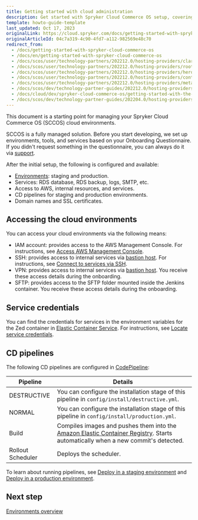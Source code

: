 ```yaml
---
title: Getting started with cloud administration
description: Get started with Spryker Cloud Commerce OS setup, covering environment configurations, AWS access, and deploying with continuous integration for optimized cloud management.
template: howto-guide-template
last_updated: Oct 17, 2023
originalLink: https://cloud.spryker.com/docs/getting-started-with-spryker-cloud-commerce-os
originalArticleId: 04c7a319-4c90-4fd7-a112-982569e48c70
redirect_from:
  - /docs/getting-started-with-spryker-cloud-commerce-os
  - /docs/en/getting-started-with-spryker-cloud-commerce-os
  - /docs/scos/user/technology-partners/202212.0/hosting-providers/claranet.html
  - /docs/scos/user/technology-partners/202212.0/hosting-providers/root-360.html
  - /docs/scos/user/technology-partners/202212.0/hosting-providers/heroku.html
  - /docs/scos/user/technology-partners/202212.0/hosting-providers/continum.html
  - /docs/scos/user/technology-partners/202212.0/hosting-providers/metaways.html
  - /docs/scos/dev/technology-partner-guides/202212.0/hosting-providers/integrating-heroku.html
  - /docs/cloud/dev/spryker-cloud-commerce-os/getting-started-with-the-spryker-cloud-commerce-os.html
  - /docs/scos/dev/technology-partner-guides/202204.0/hosting-providers/integrating-heroku.html
---
```


This document is a starting point for managing your Spryker Cloud Commerce OS (SCCOS) cloud environments.

SCCOS is a fully managed solution. Before you start developing, we set up environments, tools, and services based on your Onboarding Questionnaire. If you didn't request something in the questionnaire, you can always do it via [support](https://spryker.force.com/support/s/).

After the initial setup, the following is configured and available:

- [Environments](/docs/ca/dev/environments-overview.html): staging and production.
- Services: RDS database, RDS backup, logs, SMTP, etc.
- Access to AWS, internal resources, and services.
- CD pipelines for staging and production environments.
- Domain names and SSL certificates.


## Accessing the cloud environments

You can access your cloud environments via the following means:

- IAM account: provides access to the AWS Management Console. For instructions, see [Access AWS Management Console](/docs/ca/dev/access/access-the-aws-management-console.html).
- SSH: provides access to internal services via [bastion host](https://docs.aws.amazon.com/managedservices/latest/userguide/using-bastions.html). For instructions, see [Connect to services via SSH](/docs/ca/dev/access/connect-to-services-via-ssh.html).
- VPN: provides access to internal services via [bastion host](https://docs.aws.amazon.com/managedservices/latest/userguide/using-bastions.html). You receive these access details during the onboarding.
- SFTP: provides access to the SFTP folder mounted inside the Jenkins container. You receive these access details during the onboarding.


## Service credentials

You can find the credentials for services in the environment variables for the Zed container in [Elastic Container Service](https://docs.aws.amazon.com/AmazonECS/latest/developerguide/Welcome.html). For instructions, see [Locate service credentials](/docs/ca/dev/access/locate-service-credentials.html).


## CD pipelines

The following CD pipelines are configured in [CodePipeline](https://docs.aws.amazon.com/codepipeline/latest/userguide/welcome.html):

<div class="width-100">

| Pipeline | Details |
| --- | --- |
| DESTRUCTIVE | You can configure the installation stage of this pipeline in `config/install/destructive.yml`. |
| NORMAL | You can configure the installation stage of this pipeline in `config/install/production.yml`. |
| Build | Compiles images and pushes them into the [Amazon Elastic Container Registry](https://docs.aws.amazon.com/AmazonECR/latest/userguide/what-is-ecr.html). Starts automatically when a new commit's detected.  |
| Rollout Scheduler | Deploys the scheduler. |

</div>

To learn about running pipelines, see [Deploy in a staging environment](/docs/ca/dev/deploy-in-a-staging-environment.html) and [Deploy in a production environment](/docs/ca/dev/deploy-in-a-production-environment.html).

## Next step

[Environments overview](/docs/ca/dev/environments-overview.html)

